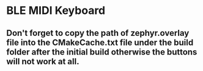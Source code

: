 # BLE MIDI Keyboard 

## Don't forget to copy the path of zephyr.overlay file into the CMakeCache.txt file under the build folder after the initial build otherwise the buttons will not work at all.
